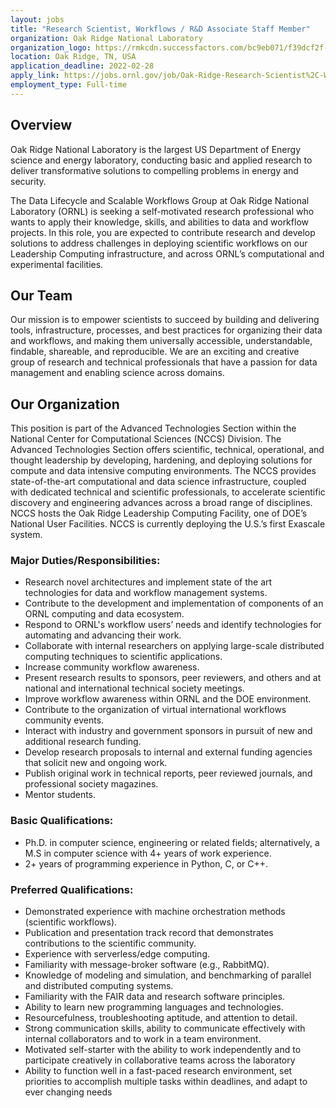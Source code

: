 ```yaml
---
layout: jobs
title: "Research Scientist, Workflows / R&D Associate Staff Member"
organization: Oak Ridge National Laboratory
organization_logo: https://rmkcdn.successfactors.com/bc9eb071/f39dcf2f-8a25-41be-9f40-6.png
location: Oak Ridge, TN, USA
application_deadline: 2022-02-28
apply_link: https://jobs.ornl.gov/job/Oak-Ridge-Research-Scientist%2C-Workflows-R&D-Associate-Staff-Member-TN-37830/839079300/
employment_type: Full-time
---
```


## Overview

Oak Ridge National Laboratory is the largest US Department of Energy science and energy laboratory, conducting basic and applied research to deliver transformative solutions to compelling problems in energy and security.

The Data Lifecycle and Scalable Workflows Group at Oak Ridge National Laboratory (ORNL) is seeking a self-motivated research professional who wants to apply their knowledge, skills, and abilities to data and workflow projects.  In this role, you are expected to contribute research and develop solutions to address challenges in deploying scientific workflows on our Leadership Computing infrastructure, and across ORNL’s computational and experimental facilities.

## Our Team

Our mission is to empower scientists to succeed by building and delivering tools, infrastructure, processes, and best practices for organizing their data and workflows, and making them universally accessible, understandable, findable, shareable, and reproducible.  We are an exciting and creative group of research and technical professionals that have a passion for data management and enabling science across domains.

## Our Organization

This position is part of the Advanced Technologies Section within the National Center for Computational Sciences (NCCS) Division.  The Advanced Technologies Section offers scientific, technical, operational, and thought leadership by developing, hardening, and deploying solutions for compute and data intensive computing environments.  The NCCS provides state-of-the-art computational and data science infrastructure, coupled with dedicated technical and scientific professionals, to accelerate scientific discovery and engineering advances across a broad range of disciplines. NCCS hosts the Oak Ridge Leadership Computing Facility, one of DOE’s National User Facilities. NCCS is currently deploying the U.S.’s first Exascale system.

### Major Duties/Responsibilities: 

- Research novel architectures and implement state of the art technologies for data and workflow management systems.
- Contribute to the development and implementation of components of an ORNL computing and data ecosystem.
- Respond to ORNL's workflow users’ needs and identify technologies for automating and advancing their work.
- Collaborate with internal researchers on applying large-scale distributed computing techniques to scientific applications.
- Increase community workflow awareness.
- Present research results to sponsors, peer reviewers, and others and at national and international technical society meetings.
- Improve workflow awareness within ORNL and the DOE environment.
- Contribute to the organization of virtual international workflows community events.
- Interact with industry and government sponsors in pursuit of new and additional research funding.
- Develop research proposals to internal and external funding agencies that solicit new and ongoing work.
- Publish original work in technical reports, peer reviewed journals, and professional society magazines.
- Mentor students.
 
### Basic Qualifications:

- Ph.D. in computer science, engineering or related fields; alternatively, a M.S in computer science with 4+ years of work experience.
- 2+ years of programming experience in Python, C, or C++.
 
### Preferred Qualifications:

- Demonstrated experience with machine orchestration methods (scientific workflows).
- Publication and presentation track record that demonstrates contributions to the scientific community.
- Experience with serverless/edge computing.
- Familiarity with message-broker software (e.g., RabbitMQ).
- Knowledge of modeling and simulation, and benchmarking of parallel and distributed computing systems.
- Familiarity with the FAIR data and research software principles.
- Ability to learn new programming languages and technologies.
- Resourcefulness, troubleshooting aptitude, and attention to detail.
- Strong communication skills, ability to communicate effectively with internal collaborators and to work in a team environment.
- Motivated self-starter with the ability to work independently and to participate creatively in collaborative teams across the laboratory 
- Ability to function well in a fast-paced research environment, set priorities to accomplish multiple tasks within deadlines, and adapt to ever changing needs
